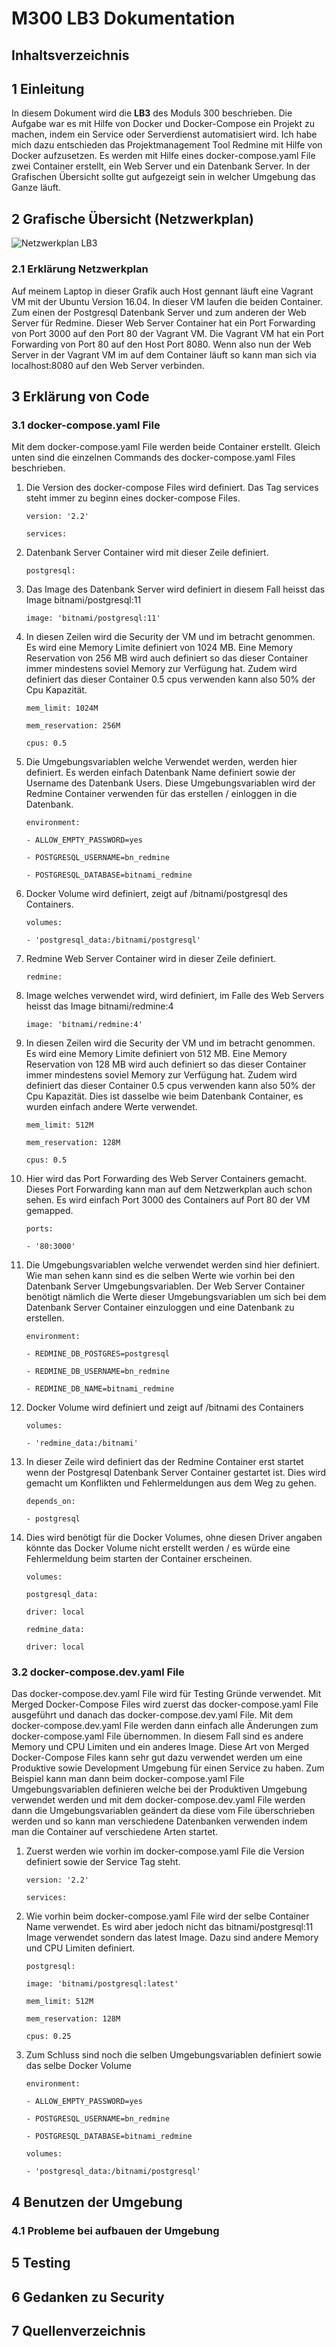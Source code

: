 # M300 LB3 Dokumentation

## Inhaltsverzeichnis


## 1 Einleitung
In diesem Dokument wird die **LB3** des Moduls 300 beschrieben. Die Aufgabe war es mit Hilfe von Docker und Docker-Compose ein Projekt zu machen, indem ein Service oder Serverdienst automatisiert wird. Ich habe mich dazu entschieden das Projektmanagement Tool Redmine mit Hilfe von Docker aufzusetzen. Es werden mit Hilfe eines docker-compose.yaml File zwei Container erstellt, ein Web Server und ein Datenbank Server. In der Grafischen Übersicht sollte gut aufgezeigt sein in welcher Umgebung das Ganze läuft.

## 2 Grafische Übersicht (Netzwerkplan)
![Netzwerkplan LB3](https://github.com/nielseth/m300_lb/blob/main/lb3/Images/Netzwerkplan.png)


### 2.1 Erklärung Netzwerkplan
Auf meinem Laptop in dieser Grafik auch Host gennant läuft eine Vagrant VM mit der Ubuntu Version 16.04. In dieser VM laufen die beiden Container. Zum einen der Postgresql Datenbank Server und zum anderen der Web Server für Redmine. Dieser Web Server Container hat ein Port Forwarding von Port 3000 auf den Port 80 der Vagrant VM. Die Vagrant VM hat ein Port Forwarding von Port 80 auf den Host Port 8080. Wenn also nun der Web Server in der Vagrant VM im auf dem Container läuft so kann man sich via localhost:8080 auf den Web Server verbinden. 

## 3 Erklärung von Code
### 3.1 docker-compose.yaml File
Mit dem docker-compose.yaml File werden beide Container erstellt. Gleich unten sind die einzelnen Commands des docker-compose.yaml Files beschrieben. 

1. Die Version des docker-compose Files wird definiert. Das Tag services steht immer zu beginn eines docker-compose Files.

    `version: '2.2'`
    
    `services:`

2. Datenbank Server Container wird mit dieser Zeile definiert. 

    `postgresql:`

3. Das Image des Datenbank Server wird definiert in diesem Fall heisst das Image bitnami/postgresql:11

    `image: 'bitnami/postgresql:11'`

4. In diesen Zeilen wird die Security der VM und im betracht genommen. Es wird eine Memory Limite definiert von 1024 MB. Eine Memory Reservation von 256 MB wird auch definiert so das dieser Container immer mindestens soviel Memory zur Verfügung hat. Zudem wird definiert das dieser Container 0.5 cpus verwenden kann also 50% der Cpu Kapazität. 

    `mem_limit: 1024M`
    
    `mem_reservation: 256M`
    
    `cpus: 0.5`

5. Die Umgebungsvariablen welche Verwendet werden, werden hier definiert. Es werden einfach Datenbank Name definiert sowie der Username des Datenbank Users. Diese Umgebungsvariablen wird der Redmine Container verwenden für das erstellen / einloggen in die Datenbank. 

    `environment:`
      
    `- ALLOW_EMPTY_PASSWORD=yes`
      
    `- POSTGRESQL_USERNAME=bn_redmine`
      
    `- POSTGRESQL_DATABASE=bitnami_redmine`

6. Docker Volume wird definiert, zeigt auf /bitnami/postgresql des Containers.

    `volumes:`
      
    `- 'postgresql_data:/bitnami/postgresql'`

7. Redmine Web Server Container wird in dieser Zeile definiert.

    `redmine:`

8. Image welches verwendet wird, wird definiert, im Falle des Web Servers heisst das Image bitnami/redmine:4

    `image: 'bitnami/redmine:4'`

9. In diesen Zeilen wird die Security der VM und im betracht genommen. Es wird eine Memory Limite definiert von 512 MB. Eine Memory Reservation von 128 MB wird auch definiert so das dieser Container immer mindestens soviel Memory zur Verfügung hat. Zudem wird definiert das dieser Container 0.5 cpus verwenden kann also 50% der Cpu Kapazität. Dies ist dasselbe wie beim Datenbank Container, es wurden einfach andere Werte verwendet. 

    `mem_limit: 512M`

    `mem_reservation: 128M`

    `cpus: 0.5`

10. Hier wird das Port Forwarding des Web Server Containers gemacht. Dieses Port Forwarding kann man auf dem Netzwerkplan auch schon sehen. Es wird einfach Port 3000 des Containers auf Port 80 der VM gemapped. 
    
    `ports:`

    `- '80:3000'`

11. Die Umgebungsvariablen welche verwendet werden sind hier definiert. Wie man sehen kann sind es die selben Werte wie vorhin bei den Datenbank Server Umgebungsvariablen. Der Web Server Container benötigt nämlich die Werte dieser Umgebungsvariablen um sich bei dem Datenbank Server Container einzuloggen und eine Datenbank zu erstellen. 

    `environment:`

    `- REDMINE_DB_POSTGRES=postgresql`

    `- REDMINE_DB_USERNAME=bn_redmine`

    `- REDMINE_DB_NAME=bitnami_redmine`

12. Docker Volume wird definiert und zeigt auf /bitnami des Containers

    `volumes:`

    `- 'redmine_data:/bitnami'`

13. In dieser Zeile wird definiert das der Redmine Container erst startet wenn der Postgresql Datenbank Server Container gestartet ist. Dies wird gemacht um Konflikten und Fehlermeldungen aus dem Weg zu gehen. 
    
    `depends_on:`

    `- postgresql`

14. Dies wird benötigt für die Docker Volumes, ohne diesen Driver angaben könnte das Docker Volume nicht erstellt werden / es würde eine Fehlermeldung beim starten der Container erscheinen. 

    `volumes:`

    `postgresql_data:`

    `driver: local`

    `redmine_data:`

    `driver: local`

### 3.2 docker-compose.dev.yaml File
Das docker-compose.dev.yaml File wird für Testing Gründe verwendet. Mit Merged Docker-Compose Files wird zuerst das docker-compose.yaml File ausgeführt und danach das docker-compose.dev.yaml File. Mit dem docker-compose.dev.yaml File werden dann einfach alle Änderungen zum docker-compose.yaml File übernommen. In diesem Fall sind es andere Memory und CPU Limiten und ein anderes Image. Diese Art von Merged Docker-Compose Files kann sehr gut dazu verwendet werden um eine Produktive sowie Development Umgebung für einen Service zu haben. Zum Beispiel kann man dann beim docker-compose.yaml File Umgebungsvariablen definieren welche bei der Produktiven Umgebung verwendet werden und mit dem docker-compose.dev.yaml File werden dann die Umgebungsvariablen geändert da diese vom File überschrieben werden und so kann man verschiedene Datenbanken verwenden indem man die Container auf verschiedene Arten startet. 

1. Zuerst werden wie vorhin im docker-compose.yaml File die Version definiert sowie der Service Tag steht. 

    `version: '2.2'`

    `services:`

2. Wie vorhin beim docker-compose.yaml File wird der selbe Container Name verwendet. Es wird aber jedoch nicht das bitnami/postgresql:11 Image verwendet sondern das latest Image. Dazu sind andere Memory und CPU Limiten definiert. 
  
    `postgresql:`
    
    `image: 'bitnami/postgresql:latest'`

    `mem_limit: 512M`

    `mem_reservation: 128M`

    `cpus: 0.25`

3. Zum Schluss sind noch die selben Umgebungsvariablen definiert sowie das selbe Docker Volume
    
    `environment:`

      `- ALLOW_EMPTY_PASSWORD=yes`

      `- POSTGRESQL_USERNAME=bn_redmine`

      `- POSTGRESQL_DATABASE=bitnami_redmine`

    `volumes:`

      `- 'postgresql_data:/bitnami/postgresql'`


## 4 Benutzen der Umgebung


### 4.1 Probleme bei aufbauen der Umgebung


## 5 Testing


## 6 Gedanken zu Security


## 7 Quellenverzeichnis

